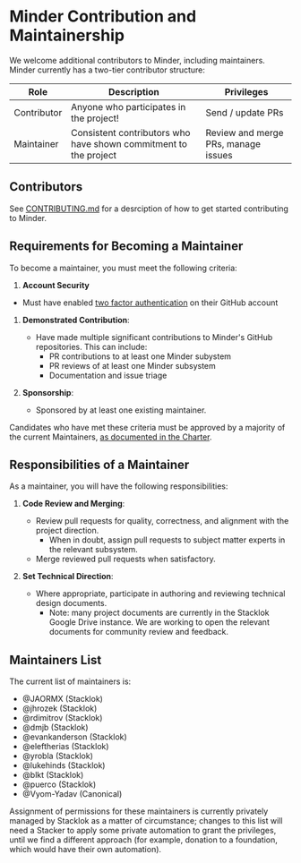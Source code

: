 # Minder Contribution and Maintainership

We welcome additional contributors to Minder, including maintainers. Minder
currently has a two-tier contributor structure:

| Role        | Description                                                      | Privileges                          |
| ----------- | ---------------------------------------------------------------- | ----------------------------------- |
| Contributor | Anyone who participates in the project!                          | Send / update PRs                   |
| Maintainer  | Consistent contributors who have shown commitment to the project | Review and merge PRs, manage issues |

## Contributors

See [CONTRIBUTING.md](./CONTRIBUTING.md) for a desrciption of how to get started
contributing to Minder.

## Requirements for Becoming a Maintainer

To become a maintainer, you must meet the following criteria:

1. **Account Security**

- Must have enabled
  [two factor authentication](https://docs.github.com/en/authentication/securing-your-account-with-two-factor-authentication-2fa/about-two-factor-authentication)
  on their GitHub account

1. **Demonstrated Contribution**:

   - Have made multiple significant contributions to Minder's GitHub
     repositories. This can include:
     - PR contributions to at least one Minder subystem
     - PR reviews of at least one Minder subsystem
     - Documentation and issue triage

1. **Sponsorship**:

   - Sponsored by at least one existing maintainer.

Candidates who have met these criteria must be approved by a majority of the
current Maintainers, [as documented in the Charter](./GOVERNANCE.md).

## Responsibilities of a Maintainer

As a maintainer, you will have the following responsibilities:

1. **Code Review and Merging**:

   - Review pull requests for quality, correctness, and alignment with the
     project direction.
     - When in doubt, assign pull requests to subject matter experts in the
       relevant subsystem.
   - Merge reviewed pull requests when satisfactory.

1. **Set Technical Direction**:

   - Where appropriate, participate in authoring and reviewing technical design
     documents.
     - Note: many project documents are currently in the Stacklok Google Drive
       instance. We are working to open the relevant documents for community
       review and feedback.

## Maintainers List

The current list of maintainers is:

- @JAORMX (Stacklok)
- @jhrozek (Stacklok)
- @rdimitrov (Stacklok)
- @dmjb (Stacklok)
- @evankanderson (Stacklok)
- @eleftherias (Stacklok)
- @yrobla (Stacklok)
- @lukehinds (Stacklok)
- @blkt (Stacklok)
- @puerco (Stacklok)
- @Vyom-Yadav (Canonical)

Assignment of permissions for these maintainers is currently privately managed
by Stacklok as a matter of circumstance; changes to this list will need a
Stacker to apply some private automation to grant the privileges, until we find
a different approach (for example, donation to a foundation, which would have
their own automation).
